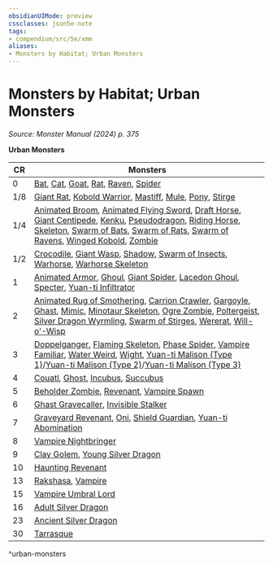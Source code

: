 ```yaml
---
obsidianUIMode: preview
cssclasses: json5e-note
tags:
- compendium/src/5e/xmm
aliases:
- Monsters by Habitat; Urban Monsters
---
```

# Monsters by Habitat; Urban Monsters
*Source: Monster Manual (2024) p. 375* 

**Urban Monsters**

| CR | Monsters |
|----|----------|
| 0 | [Bat](/3-Mechanics/CLI/bestiary/beast/bat-xmm.md), [Cat](/3-Mechanics/CLI/bestiary/beast/cat-xmm.md), [Goat](/3-Mechanics/CLI/bestiary/beast/goat-xmm.md), [Rat](/3-Mechanics/CLI/bestiary/beast/rat-xmm.md), [Raven](/3-Mechanics/CLI/bestiary/beast/raven-xmm.md), [Spider](/3-Mechanics/CLI/bestiary/beast/spider-xmm.md) |
| 1/8 | [Giant Rat](/3-Mechanics/CLI/bestiary/beast/giant-rat-xmm.md), [Kobold Warrior](/3-Mechanics/CLI/bestiary/dragon/kobold-warrior-xmm.md), [Mastiff](/3-Mechanics/CLI/bestiary/beast/mastiff-xmm.md), [Mule](/3-Mechanics/CLI/bestiary/beast/mule-xmm.md), [Pony](/3-Mechanics/CLI/bestiary/beast/pony-xmm.md), [Stirge](/3-Mechanics/CLI/bestiary/monstrosity/stirge-xmm.md) |
| 1/4 | [Animated Broom](/3-Mechanics/CLI/bestiary/construct/animated-broom-xmm.md), [Animated Flying Sword](/3-Mechanics/CLI/bestiary/construct/animated-flying-sword-xmm.md), [Draft Horse](/3-Mechanics/CLI/bestiary/beast/draft-horse-xmm.md), [Giant Centipede](/3-Mechanics/CLI/bestiary/beast/giant-centipede-xmm.md), [Kenku](/3-Mechanics/CLI/bestiary/monstrosity/kenku-xmm.md), [Pseudodragon](/3-Mechanics/CLI/bestiary/dragon/pseudodragon-xmm.md), [Riding Horse](/3-Mechanics/CLI/bestiary/beast/riding-horse-xmm.md), [Skeleton](/3-Mechanics/CLI/bestiary/undead/skeleton-xmm.md), [Swarm of Bats](/3-Mechanics/CLI/bestiary/beast/swarm-of-bats-xmm.md), [Swarm of Rats](/3-Mechanics/CLI/bestiary/beast/swarm-of-rats-xmm.md), [Swarm of Ravens](/3-Mechanics/CLI/bestiary/beast/swarm-of-ravens-xmm.md), [Winged Kobold](/3-Mechanics/CLI/bestiary/dragon/winged-kobold-xmm.md), [Zombie](/3-Mechanics/CLI/bestiary/undead/zombie-xmm.md) |
| 1/2 | [Crocodile](/3-Mechanics/CLI/bestiary/beast/crocodile-xmm.md), [Giant Wasp](/3-Mechanics/CLI/bestiary/beast/giant-wasp-xmm.md), [Shadow](/3-Mechanics/CLI/bestiary/undead/shadow-xmm.md), [Swarm of Insects](/3-Mechanics/CLI/bestiary/beast/swarm-of-insects-xmm.md), [Warhorse](/3-Mechanics/CLI/bestiary/beast/warhorse-xmm.md), [Warhorse Skeleton](/3-Mechanics/CLI/bestiary/undead/warhorse-skeleton-xmm.md) |
| 1 | [Animated Armor](/3-Mechanics/CLI/bestiary/construct/animated-armor-xmm.md), [Ghoul](/3-Mechanics/CLI/bestiary/undead/ghoul-xmm.md), [Giant Spider](/3-Mechanics/CLI/bestiary/beast/giant-spider-xmm.md), [Lacedon Ghoul](/3-Mechanics/CLI/bestiary/undead/lacedon-ghoul-xmm.md), [Specter](/3-Mechanics/CLI/bestiary/undead/specter-xmm.md), [Yuan-ti Infiltrator](/3-Mechanics/CLI/bestiary/monstrosity/yuan-ti-infiltrator-xmm.md) |
| 2 | [Animated Rug of Smothering](/3-Mechanics/CLI/bestiary/construct/animated-rug-of-smothering-xmm.md), [Carrion Crawler](/3-Mechanics/CLI/bestiary/monstrosity/carrion-crawler-xmm.md), [Gargoyle](/3-Mechanics/CLI/bestiary/elemental/gargoyle-xmm.md), [Ghast](/3-Mechanics/CLI/bestiary/undead/ghast-xmm.md), [Mimic](/3-Mechanics/CLI/bestiary/monstrosity/mimic-xmm.md), [Minotaur Skeleton](/3-Mechanics/CLI/bestiary/undead/minotaur-skeleton-xmm.md), [Ogre Zombie](/3-Mechanics/CLI/bestiary/undead/ogre-zombie-xmm.md), [Poltergeist](/3-Mechanics/CLI/bestiary/undead/poltergeist-xmm.md), [Silver Dragon Wyrmling](/3-Mechanics/CLI/bestiary/dragon/silver-dragon-wyrmling-xmm.md), [Swarm of Stirges](/3-Mechanics/CLI/bestiary/monstrosity/swarm-of-stirges-xmm.md), [Wererat](/3-Mechanics/CLI/bestiary/monstrosity/wererat-xmm.md), [Will-o'-Wisp](/3-Mechanics/CLI/bestiary/undead/will-o-wisp-xmm.md) |
| 3 | [Doppelganger](/3-Mechanics/CLI/bestiary/monstrosity/doppelganger-xmm.md), [Flaming Skeleton](/3-Mechanics/CLI/bestiary/undead/flaming-skeleton-xmm.md), [Phase Spider](/3-Mechanics/CLI/bestiary/monstrosity/phase-spider-xmm.md), [Vampire Familiar](/3-Mechanics/CLI/bestiary/humanoid/vampire-familiar-xmm.md), [Water Weird](/3-Mechanics/CLI/bestiary/elemental/water-weird-xmm.md), [Wight](/3-Mechanics/CLI/bestiary/undead/wight-xmm.md), [Yuan-ti Malison (Type 1)](/3-Mechanics/CLI/bestiary/monstrosity/yuan-ti-malison-type-1-xmm.md)/[Yuan-ti Malison (Type 2)](/3-Mechanics/CLI/bestiary/monstrosity/yuan-ti-malison-type-2-xmm.md)/[Yuan-ti Malison (Type 3)](/3-Mechanics/CLI/bestiary/monstrosity/yuan-ti-malison-type-3-xmm.md) |
| 4 | [Couatl](/3-Mechanics/CLI/bestiary/celestial/couatl-xmm.md), [Ghost](/3-Mechanics/CLI/bestiary/undead/ghost-xmm.md), [Incubus](/3-Mechanics/CLI/bestiary/fiend/incubus-xmm.md), [Succubus](/3-Mechanics/CLI/bestiary/fiend/succubus-xmm.md) |
| 5 | [Beholder Zombie](/3-Mechanics/CLI/bestiary/undead/beholder-zombie-xmm.md), [Revenant](/3-Mechanics/CLI/bestiary/undead/revenant-xmm.md), [Vampire Spawn](/3-Mechanics/CLI/bestiary/undead/vampire-spawn-xmm.md) |
| 6 | [Ghast Gravecaller](/3-Mechanics/CLI/bestiary/undead/ghast-gravecaller-xmm.md), [Invisible Stalker](/3-Mechanics/CLI/bestiary/elemental/invisible-stalker-xmm.md) |
| 7 | [Graveyard Revenant](/3-Mechanics/CLI/bestiary/undead/graveyard-revenant-xmm.md), [Oni](/3-Mechanics/CLI/bestiary/fiend/oni-xmm.md), [Shield Guardian](/3-Mechanics/CLI/bestiary/construct/shield-guardian-xmm.md), [Yuan-ti Abomination](/3-Mechanics/CLI/bestiary/monstrosity/yuan-ti-abomination-xmm.md) |
| 8 | [Vampire Nightbringer](/3-Mechanics/CLI/bestiary/undead/vampire-nightbringer-xmm.md) |
| 9 | [Clay Golem](/3-Mechanics/CLI/bestiary/construct/clay-golem-xmm.md), [Young Silver Dragon](/3-Mechanics/CLI/bestiary/dragon/young-silver-dragon-xmm.md) |
| 10 | [Haunting Revenant](/3-Mechanics/CLI/bestiary/undead/haunting-revenant-xmm.md) |
| 13 | [Rakshasa](/3-Mechanics/CLI/bestiary/fiend/rakshasa-xmm.md), [Vampire](/3-Mechanics/CLI/bestiary/undead/vampire-xmm.md) |
| 15 | [Vampire Umbral Lord](/3-Mechanics/CLI/bestiary/undead/vampire-umbral-lord-xmm.md) |
| 16 | [Adult Silver Dragon](/3-Mechanics/CLI/bestiary/dragon/adult-silver-dragon-xmm.md) |
| 23 | [Ancient Silver Dragon](/3-Mechanics/CLI/bestiary/dragon/ancient-silver-dragon-xmm.md) |
| 30 | [Tarrasque](/3-Mechanics/CLI/bestiary/monstrosity/tarrasque-xmm.md) |
^urban-monsters
